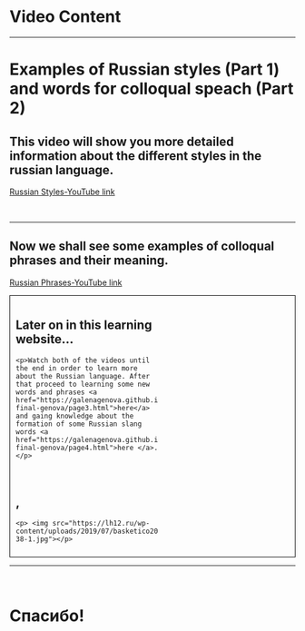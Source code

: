 <h1>
  Video Content
  </h1>
  <hr>
  <h1> Examples of Russian styles (Part 1) and words for colloqual speach (Part 2) </h1>

<h2>
  This video will show you more detailed information about the different styles in the russian language.
 </h2>

<a href="https://www.youtube.com/watch?v=Be26xKtw9tY"> Russian Styles-YouTube link </a>
 
  <br>
  <hr>

<h2>
  Now we shall see some examples of colloqual phrases and their meaning. 
  </h2>
  
 <a href="https://www.youtube.com/watch?v=x9kMgjaRPm0"> Russian Phrases-YouTube link </a>




  <style>

{
  box-sizing: border-box;
}

.column {
  float: left;
  width: 50%;
  padding: 10px;
}

.row {
   border: 1px solid black;
}

.row:after {
  content: "";
  display: table;
  clear: both;
}

@media screen and (max-width: 600px) {
  .column {
    width: 100%;
  }
}

</style>

<div class="row">
  <div class="column">
    <h2>Later on in this learning website...</h2>
    
    <p>Watch both of the videos until the end in order to learn more about the Russian language. After that proceed to learning some new words and phrases <a href="https://galenagenova.github.io/sml5202-final-genova/page3.html">here</a> and gaing knowledge about the formation of some Russian slang words <a href="https://galenagenova.github.io/sml5202-final-genova/page4.html">here </a>.</p>
   </div>
  <div class="column">
    <h2> , </h2>
    
    <p> <img src="https://lh12.ru/wp-content/uploads/2019/07/basketico2019-38-1.jpg"></p>
  </div>
</div>
<hr>
<br> 
  <h1 lang="ru"> Спасибо! </h1>
